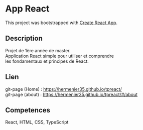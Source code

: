 # App React

This project was bootstrapped with [Create React App](https://github.com/facebook/create-react-app).

## Description
Projet de 1ère année de master. <br />
Application React simple pour utiliser et comprendre <br />
les fondamentaux et principes de React.

## Lien
git-page (Home) : https://hermenier35.github.io/tpreact/ <br />
git-page (about) : https://hermenier35.github.io/tpreact/#/about


## Competences
React, HTML, CSS, TypeScript
